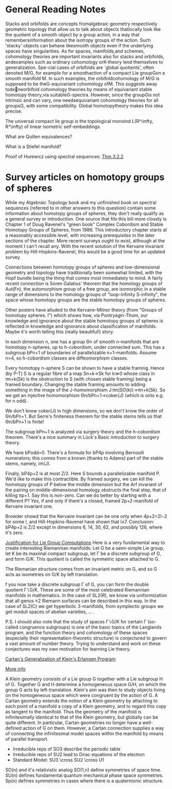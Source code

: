 # General Reading Notes

Stacks and orbifolds are concepts fromalgebraic geometry respectively geometric topology that allow us to talk about objects thatlocally look like the quotient of a smooth object by a group action, in a way that remembersinformation about the isotropy groups of the action.  Such 'stacky' objects can behave likesmooth  objects  even  if  the  underlying  spaces  have  singularities.   As  for  spaces,  manifolds,and schemes, cohomology theories are important invariants also for stacks and orbifolds, andexamples such as ordinary cohomology orK-theory lend themselves to generalization.  Spe-cial cases of orbifolds are `global quotients', often denoted M/G, for example for a smoothaction of a compact Lie groupGon a smooth manifold M.  In such examples, the orbifoldcohomology of M/G is supposed to be theG-equivariant cohomology ofM.  This suggests away todeneorbifold cohomology theories by means of equivariant stable homotopy theory,via suitableG-spectra.  However, since the groupGis not intrinsic and can vary, one needsequivariant cohomology theories for all groupsG, with some compatibility.  Global homotopytheory makes this idea precise.


The universal compact lie group is the topological monoind L(R^\infty, R^\infty) of linear isometric self-embeddings.

What are Quillen equivalences?

What is a Stiefel manifold?


Proof of Hurewicz using spectral sequences: [Thm 3.2.2](http://homepages.math.uic.edu/~mholmb2/serre.pdf)


# Survey articles on homotopy groups of spheres
While my Algebraic Topology book and my unfinished book on spectral sequences (referred to in other answers to this question) contain some information about homotopy groups of spheres, they don't really qualify as a general survey or introduction. One source that fits this bill more closely is Chapter 1 of Doug Ravenel's "green book" Complex Cobordism and Stable Homotopy Groups of Spheres, from 1986. This introductory chapter starts at a reasonably accessible level, with increasing prerequisites in the later sections of the chapter. More recent surveys ought to exist, although at the moment I can't recall any. With the recent solution of the Kervaire invariant problem by Hill-Hopkins-Ravenel, this would be a good time for an updated survey.

Connections between homotopy groups of spheres and low-dimensional geometry and topology have traditionally been somewhat limited, with the Hopf bundle being the thing that comes most immediately to mind. A fairly recent connection is Soren Galatius' theorem that the homology groups of Aut(Fn), the automorphism group of a free group, are isomorphic in a stable range of dimensions to the homology groups of "loop-infinity S-infinity", the space whose homotopy groups are the stable homotopy groups of spheres.

Other posters have alluded to the Kervaire-Milnor theory (from "Groups of homotopy spheres. I") which shows how, via Pontryagin-Thom, our knowledge and ignorance about the stable homotopy groups of spheres is reflected in knowledge and ignorance about classification of manifolds. Maybe it's worth telling this (really beautiful!) story.

In each dimension n, one has a group Θn of smooth n-manifolds that are homotopy n-spheres, up to h-cobordism, under connected sum. This has a subgroup bPn+1 of boundaries of parallelizable n+1-manifolds. Assume n>4, so h-cobordism classes are diffeomorphism classes.

Every homotopy n-sphere S can be shown to have a stable framing. Hence (by P-T) S is a regular fibre of a map Sn+k→Sk for k≫0 whose class in πn+k(Sk) is the obstruction to S (with chosen stable framing) being a framed boundary. Changing the stable framing amounts to adding something in the image of the J-homomorphism J:πn(SO(k))→πn+k(Sk). So we get an injective homomorphism Θn/bPn+1→coker(J) (which is onto e.g. for n odd).

We don't know coker(J) in high dimensions, so we don't know the order of Θn/bPn+1. But Serre's finiteness theorem for the stable stems tells us that Θn/bPn+1 is finite!

The subgroup bPn+1 is analyzed via surgery theory and the h-cobordism theorem. There's a nice summary in Lück's Basic introduction to surgery theory.

We have bPodd=0. There's a formula for bP4p involving Bernoulli numerators; this comes from a known (thanks to Adams) part of the stable stems, namely, im(J).

Finally, bP4p+2 is at most Z/2. Here S bounds a parallelizable manifold P. We'd like to make this contractible. By framed surgery, we can kill the homotopy groups of P below the middle dimension but the Arf invariant of the pairing on middle-dimensional homology obstructs the final step, that of killing πp+1. Say this is non-zero. Can we do better by starting with a different P? Yes, if and only if there's a closed, framed 2p+2-manifold of Kervaire invariant one.

Browder showd that the Kervaire invariant can be one only when 4p+2=2l−2 for some l, and Hill-Hopkins-Ravenel have shown that l≤7. Conclusion: bP4p+2 is Z/2 except in dimensions 6, 14, 30, 62, and possibly 126, where it's zero.


[Justification for Lie Group Computations](https://en.wikipedia.org/wiki/Fundamental_group#Lie_groups)
Here is a very fundamental way to create interesting Riemannian manifolds: Let G be a semi-simple Lie group, let K be its maximal compact subgroup, let Γ be a discrete subgroup of G, and form G/K. This quotient is called the symmetric space attached to G.

The Riemanian structure comes from an invariant metric on G, and so G acts as isometries on G/K by left translation.

f you now take a discrete subgroup Γ of G, you can form the double quotient Γ∖G/K. These are some of the most celebrated Riemannian manifolds in mathematics. In the case of SL2(R), we know via uniformization that all genus ≥2 Riemann surfaces can be described in this way. In the case of SL2(C) we get hyperbolic 3-manifolds, from symplectic groups we get moduli spaces of abelian varieties, ... .

P.S. I should also note that the study of spaces Γ∖G/K for certain Γ (so-called congruence subgroups) is one of the basic topics of the Langlands program, and the function theory and cohomology of these spaces (especially their representation-theoretic structure) is conjectured to govern a vast amount of number theory. Trying to understand and work on these conjectures was my own motivation for learning Lie theory.

[Cartan's Generalization of Klein's Erlangen Program](https://books.google.com/books?id=Ytqs4xU5QKAC&lpg=PA178&dq=cartan%2520geometry%2520sharpe&pg=PP1#v=onepage&q=cartan%2520geometry%2520sharpe&f=false)

[More info](https://en.wikipedia.org/wiki/Cartan_connection)

A Klein geometry consists of a Lie group G together with a Lie subgroup H of G. Together G and H determine a homogeneous space G/H, on which the group G acts by left-translation. Klein's aim was then to study objects living on the homogeneous space which were congruent by the action of G. A Cartan geometry extends the notion of a Klein geometry by attaching to each point of a manifold a copy of a Klein geometry, and to regard this copy as tangent to the manifold. Thus the geometry of the manifold is infinitesimally identical to that of the Klein geometry, but globally can be quite different. In particular, Cartan geometries no longer have a well-defined action of G on them. However, a Cartan connection supplies a way of connecting the infinitesimal model spaces within the manifold by means of parallel transport.

- Irreducible reps of SO3 describe the periodic table
- Irreducible reps of SU2 lead to Dirac equations of the electron
- Standard Model: SU3 \cross SU2 \cross U1

SO(n) and it's relativistic analog SO(1,n) define symmetries of space time. SU(n) defines fundamental quantum mechanical phase space symmetries. Sp(n) defines symmetries in cases where there is a quaternionic structure.
